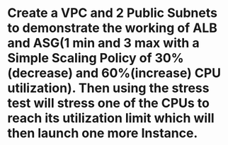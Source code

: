 # Create a VPC and 2 Public Subnets to demonstrate the working of ALB and ASG(1 min and 3 max with a Simple Scaling Policy of 30%(decrease) and 60%(increase) CPU utilization). Then using the stress test will stress one of the CPUs to reach its utilization limit which will then launch one more Instance.
